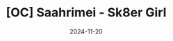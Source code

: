 ---
title: '[OC] Saahrimei - Sk8er Girl'
date: 2024-11-20
draft: false
categories: [Artworks]
tags: [Saahrimei]
thumbnail: /static/image/thumbnails/2024-017.png
cover: /static/image/artworks/2024-017.jpg
stamp: 9936
---